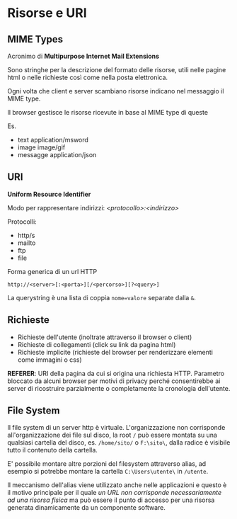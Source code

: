 # Risorse e URI

## MIME Types

Acronimo di __Multipurpose Internet Mail Extensions__

Sono stringhe per la descrizione del formato delle risorse, utili nelle pagine html o nelle richieste così come nella posta elettronica.

Ogni volta che client e server scambiano risorse indicano nel messaggio il MIME type.

Il browser gestisce le risorse ricevute in base al MIME type di queste

Es.

- text application/msword
- image image/gif
- messagge application/json

## URI

__Uniform Resource Identifier__

Modo per rappresentare indirizzi: _\<protocollo\>:\<indirizzo\>_

Protocolli:

- http/s
- mailto
- ftp
- file

Forma generica di un url HTTP

`http://<server>[:<porta>][/<percorso>][?<query>]`

La querystring è una lista di coppia `nome=valore` separate dalla `&`.

## Richieste

- Richieste dell'utente (inoltrate attraverso il browser o client)
- Richieste di collegamenti (click su link da pagina html)
- Richieste implicite (richieste del browser per renderizzare elementi come immagini o css)

__REFERER__: URI della pagina da cui si origina una richiesta HTTP. Parametro bloccato da alcuni browser per motivi di privacy perché consentirebbe ai server di ricostruire parzialmente o completamente la cronologia dell'utente.

## File System

Il file system di un server http è virtuale. L'organizzazione non corrisponde all'organizzazione dei file sul disco, la root `/` può essere montata su una qualsiasi cartella del disco, es. `/home/sito/` o `F:\sito\`, dalla radice è visibile tutto il contenuto della cartella.

E' possibile montare altre porzioni del filesystem attraverso alias, ad esempio si potrebbe montare la cartella `C:\Users\utente\` in `/utente`.

Il meccanismo dell'alias viene utilizzato anche nelle applicazioni e questo è il motivo principale per il quale _un URL non corrisponde necessariamente ad una risorsa fisica_ ma può essere il punto di accesso per una risorsa generata dinamicamente da un componente software.